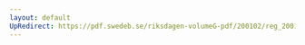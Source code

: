 ```yaml
---
layout: default
UpRedirect: https://pdf.swedeb.se/riksdagen-volumeG-pdf/200102/reg_200102/reg_200102_0219.pdf
---
```

